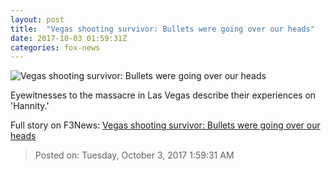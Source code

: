```yaml
---
layout: post
title:  "Vegas shooting survivor: Bullets were going over our heads"
date: 2017-10-03 01:59:31Z
categories: fox-news
---
```


![Vegas shooting survivor: Bullets were going over our heads](http://a57.foxnews.com/media2.foxnews.com/BrightCove/694940094001/2017/10/03/640/360/694940094001_5596210089001_5596194955001-vs.jpg)

Eyewitnesses to the massacre in Las Vegas describe their experiences on 'Hannity.'


Full story on F3News: [Vegas shooting survivor: Bullets were going over our heads](http://www.f3nws.com/n/PPANcH)

> Posted on: Tuesday, October 3, 2017 1:59:31 AM
